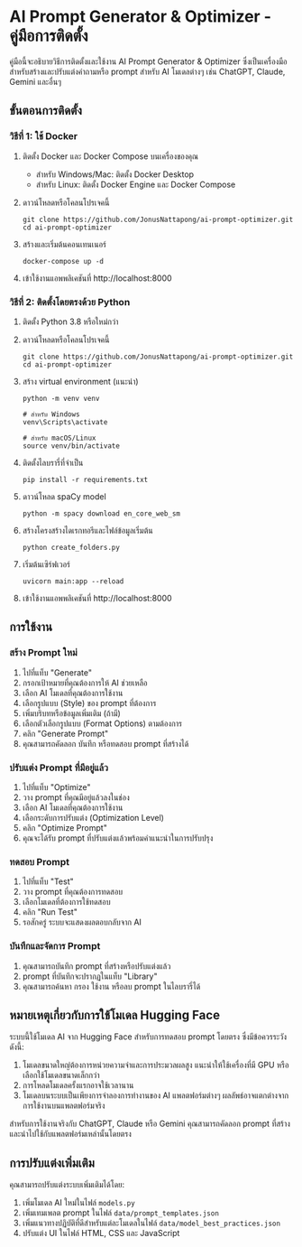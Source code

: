 # AI Prompt Generator & Optimizer - คู่มือการติดตั้ง

คู่มือนี้จะอธิบายวิธีการติดตั้งและใช้งาน AI Prompt Generator & Optimizer ซึ่งเป็นเครื่องมือสำหรับสร้างและปรับแต่งคำถามหรือ prompt สำหรับ AI โมเดลต่างๆ เช่น ChatGPT, Claude, Gemini และอื่นๆ

## ขั้นตอนการติดตั้ง

### วิธีที่ 1: ใช้ Docker

1. ติดตั้ง Docker และ Docker Compose บนเครื่องของคุณ
   - สำหรับ Windows/Mac: ติดตั้ง Docker Desktop
   - สำหรับ Linux: ติดตั้ง Docker Engine และ Docker Compose

2. ดาวน์โหลดหรือโคลนโปรเจคนี้
   ```
   git clone https://github.com/JonusNattapong/ai-prompt-optimizer.git
   cd ai-prompt-optimizer
   ```

3. สร้างและเริ่มต้นคอนเทนเนอร์
   ```
   docker-compose up -d
   ```

4. เข้าใช้งานแอพพลิเคชันที่ http://localhost:8000

### วิธีที่ 2: ติดตั้งโดยตรงด้วย Python

1. ติดตั้ง Python 3.8 หรือใหม่กว่า

2. ดาวน์โหลดหรือโคลนโปรเจคนี้
   ```
   git clone https://github.com/JonusNattapong/ai-prompt-optimizer.git
   cd ai-prompt-optimizer
   ```

3. สร้าง virtual environment (แนะนำ)
   ```
   python -m venv venv
   
   # สำหรับ Windows
   venv\Scripts\activate
   
   # สำหรับ macOS/Linux
   source venv/bin/activate
   ```

4. ติดตั้งไลบรารี่ที่จำเป็น
   ```
   pip install -r requirements.txt
   ```

5. ดาวน์โหลด spaCy model
   ```
   python -m spacy download en_core_web_sm
   ```

6. สร้างโครงสร้างไดเรกทอรีและไฟล์ข้อมูลเริ่มต้น
   ```
   python create_folders.py
   ```

7. เริ่มต้นเซิร์ฟเวอร์
   ```
   uvicorn main:app --reload
   ```

8. เข้าใช้งานแอพพลิเคชันที่ http://localhost:8000

## การใช้งาน

### สร้าง Prompt ใหม่

1. ไปที่แท็บ "Generate"
2. กรอกเป้าหมายที่คุณต้องการให้ AI ช่วยเหลือ
3. เลือก AI โมเดลที่คุณต้องการใช้งาน
4. เลือกรูปแบบ (Style) ของ prompt ที่ต้องการ
5. เพิ่มบริบทหรือข้อมูลเพิ่มเติม (ถ้ามี)
6. เลือกตัวเลือกรูปแบบ (Format Options) ตามต้องการ
7. คลิก "Generate Prompt"
8. คุณสามารถคัดลอก บันทึก หรือทดสอบ prompt ที่สร้างได้

### ปรับแต่ง Prompt ที่มีอยู่แล้ว

1. ไปที่แท็บ "Optimize"
2. วาง prompt ที่คุณมีอยู่แล้วลงในช่อง
3. เลือก AI โมเดลที่คุณต้องการใช้งาน
4. เลือกระดับการปรับแต่ง (Optimization Level)
5. คลิก "Optimize Prompt"
6. คุณจะได้รับ prompt ที่ปรับแต่งแล้วพร้อมคำแนะนำในการปรับปรุง

### ทดสอบ Prompt

1. ไปที่แท็บ "Test"
2. วาง prompt ที่คุณต้องการทดสอบ
3. เลือกโมเดลที่ต้องการใช้ทดสอบ
4. คลิก "Run Test"
5. รอสักครู่ ระบบจะแสดงผลตอบกลับจาก AI

### บันทึกและจัดการ Prompt

1. คุณสามารถบันทึก prompt ที่สร้างหรือปรับแต่งแล้ว
2. prompt ที่บันทึกจะปรากฏในแท็บ "Library"
3. คุณสามารถค้นหา กรอง ใช้งาน หรือลบ prompt ในไลบรารี่ได้

## หมายเหตุเกี่ยวกับการใช้โมเดล Hugging Face

ระบบนี้ใช้โมเดล AI จาก Hugging Face สำหรับการทดสอบ prompt โดยตรง ซึ่งมีข้อควรระวังดังนี้:

1. โมเดลขนาดใหญ่ต้องการหน่วยความจำและการประมวลผลสูง แนะนำให้ใช้เครื่องที่มี GPU หรือเลือกใช้โมเดลขนาดเล็กกว่า
2. การโหลดโมเดลครั้งแรกอาจใช้เวลานาน
3. โมเดลบนระบบเป็นเพียงการจำลองการทำงานของ AI แพลตฟอร์มต่างๆ ผลลัพธ์อาจแตกต่างจากการใช้งานบนแพลตฟอร์มจริง

สำหรับการใช้งานจริงกับ ChatGPT, Claude หรือ Gemini คุณสามารถคัดลอก prompt ที่สร้างและนำไปใช้กับแพลตฟอร์มเหล่านั้นโดยตรง

## การปรับแต่งเพิ่มเติม

คุณสามารถปรับแต่งระบบเพิ่มเติมได้โดย:

1. เพิ่มโมเดล AI ใหม่ในไฟล์ `models.py` 
2. เพิ่มเทมเพลต prompt ในไฟล์ `data/prompt_templates.json`
3. เพิ่มแนวทางปฏิบัติที่ดีสำหรับแต่ละโมเดลในไฟล์ `data/model_best_practices.json`
4. ปรับแต่ง UI ในไฟล์ HTML, CSS และ JavaScript